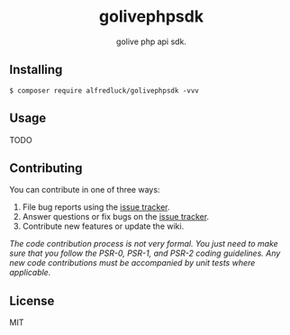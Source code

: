 <h1 align="center"> golivephpsdk </h1>

<p align="center"> golive php api sdk.</p>


## Installing

```shell
$ composer require alfredluck/golivephpsdk -vvv
```

## Usage

TODO

## Contributing

You can contribute in one of three ways:

1. File bug reports using the [issue tracker](https://github.com/alfredluck/golivephpsdk/issues).
2. Answer questions or fix bugs on the [issue tracker](https://github.com/alfredluck/golivephpsdk/issues).
3. Contribute new features or update the wiki.

_The code contribution process is not very formal. You just need to make sure that you follow the PSR-0, PSR-1, and PSR-2 coding guidelines. Any new code contributions must be accompanied by unit tests where applicable._

## License

MIT